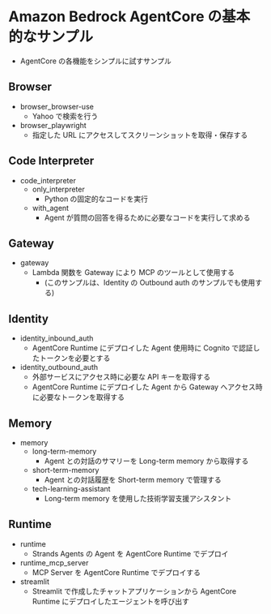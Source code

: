 # Amazon Bedrock AgentCore の基本的なサンプル

* AgentCore の各機能をシンプルに試すサンプル

## Browser
* browser_browser-use
    - Yahoo で検索を行う
* browser_playwright
    - 指定した URL にアクセスしてスクリーンショットを取得・保存する

## Code Interpreter
* code_interpreter
    - only_interpreter
        - Python の固定的なコードを実行
    - with_agent
        - Agent が質問の回答を得るために必要なコードを実行して求める

## Gateway
* gateway
    - Lambda 関数を Gateway により MCP のツールとして使用する
        - (このサンプルは、Identity の Outbound auth のサンプルでも使用する)

## Identity
* identity_inbound_auth
    - AgentCore Runtime にデプロイした Agent 使用時に Cognito で認証したトークンを必要とする
* identity_outbound_auth
    - 外部サービスにアクセス時に必要な API キーを取得する
    - AgentCore Runtime にデプロイした Agent から Gateway へアクセス時に必要なトークンを取得する

## Memory
* memory
    - long-term-memory
        - Agent との対話のサマリーを Long-term memory から取得する
    - short-term-memory
        - Agent との対話履歴を Short-term memory で管理する
    - tech-learning-assistant
        - Long-term memory を使用した技術学習支援アシスタント

## Runtime

* runtime
    - Strands Agents の Agent を AgentCore Runtime でデプロイ
* runtime_mcp_server
    - MCP Server を AgentCore Runtime でデプロイする
* streamlit
    -  Streamlit で作成したチャットアプリケーションから AgentCore Runtime にデプロイしたエージェントを呼び出す


